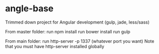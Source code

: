 # angle-base
Trimmed down project for Angular development (gulp, jade, less/sass)

From master folder:
run npm install
run bower install
run gulp

From main folder:
run http-server -p 1337 (whatever port you want)
Note that you must have http-server installed globally
